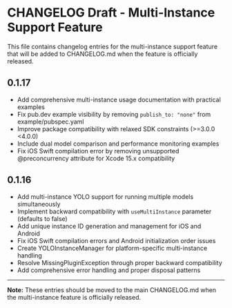 # CHANGELOG Draft - Multi-Instance Support Feature

This file contains changelog entries for the multi-instance support feature that will be added to CHANGELOG.md when the feature is officially released.

## 0.1.17

- Add comprehensive multi-instance usage documentation with practical examples
- Fix pub.dev example visibility by removing `publish_to: "none"` from example/pubspec.yaml
- Improve package compatibility with relaxed SDK constraints (>=3.0.0 <4.0.0)
- Include dual model comparison and performance monitoring examples
- Fix iOS Swift compilation error by removing unsupported @preconcurrency attribute for Xcode 15.x compatibility

## 0.1.16

- Add multi-instance YOLO support for running multiple models simultaneously
- Implement backward compatibility with `useMultiInstance` parameter (defaults to false)
- Add unique instance ID generation and management for iOS and Android
- Fix iOS Swift compilation errors and Android initialization order issues
- Create YOLOInstanceManager for platform-specific multi-instance handling
- Resolve MissingPluginException through proper backward compatibility
- Add comprehensive error handling and proper disposal patterns

---

**Note:** These entries should be moved to the main CHANGELOG.md when the multi-instance feature is officially released.